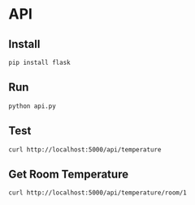 # API

## Install

```
pip install flask
```

## Run

```
python api.py
```

## Test

```
curl http://localhost:5000/api/temperature
```

## Get Room Temperature

```
curl http://localhost:5000/api/temperature/room/1
```

